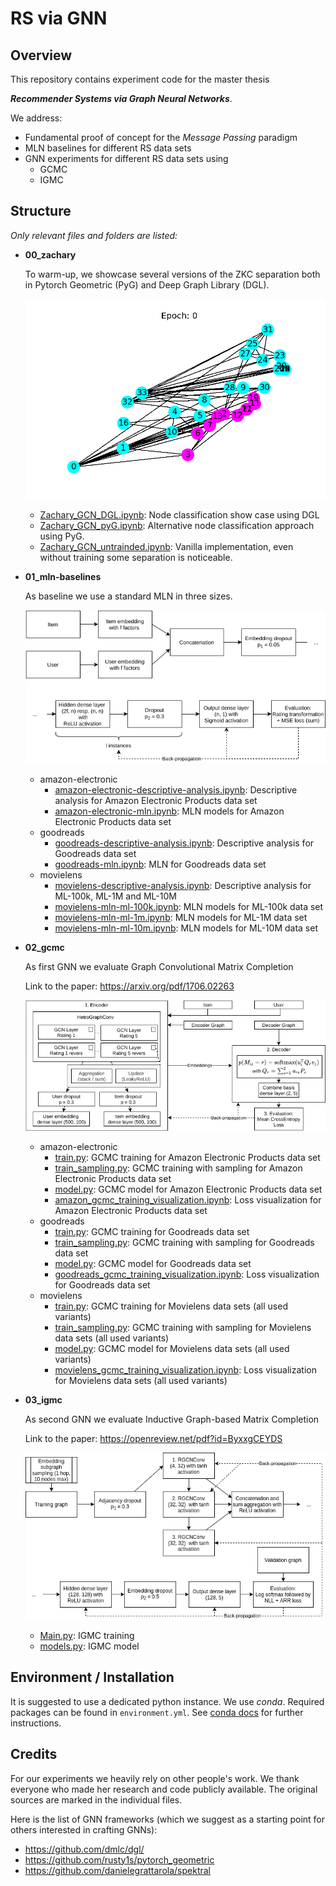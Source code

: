 # RS via GNN

## Overview
This repository contains experiment code for the 
master thesis 

***Recommender Systems via Graph Neural Networks***.

We address:
* Fundamental proof of concept for the _Message Passing_ paradigm
* MLN baselines for different RS data sets
* GNN experiments for different RS data sets using
  * GCMC
  * IGMC

## Structure
_Only relevant files and folders are listed:_
* __00_zachary__
  
    To warm-up, we showcase several versions of the ZKC separation both in Pytorch Geometric (PyG) and Deep Graph Library (DGL).

    ![ZKC separation](00_zachary/zkc-separation.gif "ZKC separation")

  * [Zachary_GCN_DGL.ipynb](00_zachary/Zachary_GCN_DGL.ipynb): Node classification show case using DGL
  * [Zachary_GCN_pyG.ipynb](00_zachary/Zachary_GCN_pyG.ipynb): Alternative node classification approach using PyG.
  * [Zachary_GCN_untrainded.ipynb](00_zachary/Zachary_GCN_untrained.ipynb): Vanilla implementation, even without training some separation is noticeable.
* __01_mln-baselines__

    As baseline we use a standard MLN in three sizes.

  ![MLN architecture](01_mln-baselines/baseline-mln-architecture.png "MLN architecture")
  
  * amazon-electronic
    * [amazon-electronic-descriptive-analysis.ipynb](01_mln-baselines/amazon-electronic/amazon-electronic-descriptive-analysis.ipynb): Descriptive analysis for Amazon Electronic Products data set
    * [amazon-electronic-mln.ipynb](01_mln-baselines/amazon-electronic/amazon-electronic-mln.ipynb): MLN models for Amazon Electronic Products data set
  * goodreads
    * [goodreads-descriptive-analysis.ipynb](01_mln-baselines/goodreads/goodreads-descriptive-analysis.ipynb): Descriptive analysis for Goodreads data set
    * [goodreads-mln.ipynb](01_mln-baselines/goodreads/goodreads-mln.ipynb): MLN for Goodreads data set
  * movielens
    * [movielens-descriptive-analysis.ipynb](01_mln-baselines/movielens/movielens-descriptive-analysis.ipynb): Descriptive analysis for ML-100k, ML-1M and ML-10M
    * [movielens-mln-ml-100k.ipynb](01_mln-baselines/movielens/movielens-mln-ml-100k.ipynb): MLN models for ML-100k data set
    * [movielens-mln-ml-1m.ipynb](01_mln-baselines/movielens/movielens-mln-ml-1m.ipynb): MLN models for ML-1M data set
    * [movielens-mln-ml-10m.ipynb](01_mln-baselines/movielens/movielens-mln-ml-10m.ipynb): MLN models for ML-10M data set
* __02_gcmc__

  As first GNN we evaluate Graph Convolutional Matrix Completion

  Link to the paper: https://arxiv.org/pdf/1706.02263
  
  ![GCMC architecture](02_gcmc/gcmc-architecture.png "GCMC architecture")
  
  * amazon-electronic
    * [train.py](02_gcmc/amazon-electronic/train.py): GCMC training for Amazon Electronic Products data set
    * [train_sampling.py](02_gcmc/amazon-electronic/train_sampling.py): GCMC training with sampling for Amazon Electronic Products data set
    * [model.py](02_gcmc/amazon-electronic/model.py): GCMC model for Amazon Electronic Products data set
    * [amazon_gcmc_training_visualization.ipynb](02_gcmc/amazon-electronic/amazon_gcmc_training_visualization.ipynb): Loss visualization for Amazon Electronic Products data set
  * goodreads
    * [train.py](02_gcmc/goodreads/train.py): GCMC training for Goodreads data set
    * [train_sampling.py](02_gcmc/goodreads/train_sampling.py): GCMC training with sampling for Goodreads data set
    * [model.py](02_gcmc/goodreads/model.py): GCMC model for Goodreads data set
    * [goodreads_gcmc_training_visualization.ipynb](02_gcmc/goodreads/goodreads_gcmc_training_visualization.ipynb): Loss visualization for Goodreads data set
  * movielens
    * [train.py](02_gcmc/movielens/train.py): GCMC training for Movielens data sets (all used variants)
    * [train_sampling.py](02_gcmc/movielens/train_sampling.py): GCMC training with sampling for Movielens data sets (all used variants)
    * [model.py](02_gcmc/movielens/model.py): GCMC model for Movielens data sets (all used variants)
    * [movielens_gcmc_training_visualization.ipynb](02_gcmc/movielens/movielens_gcmc_training_visualization.ipynb): Loss visualization for Movielens data sets (all used variants)
    
* __03_igmc__
  
  As second GNN we evaluate Inductive Graph-based Matrix Completion

  Link to the paper: https://openreview.net/pdf?id=ByxxgCEYDS

  ![IGMC architecture](03_igmc/igmc-architecture.png "IGCM architecture")
  
  * [Main.py](03_igmc/Main.py): IGMC training
  * [models.py](03_igmc/models.py): IGMC model 
    
## Environment / Installation

It is suggested to use a dedicated python instance.
We use _conda_. Required packages can be found in `environment.yml`.
See [conda docs](https://docs.conda.io/projects/conda/en/latest/user-guide/tasks/manage-environments.html#creating-an-environment-from-an-environment-yml-file) for further instructions.


## Credits
For our experiments we heavily rely on other people's work.
We thank everyone who made her research and code publicly available.
The original sources are marked in the individual files.

Here is the list of GNN frameworks (which we suggest as a starting point for others interested in crafting GNNs):
* https://github.com/dmlc/dgl/
* https://github.com/rusty1s/pytorch_geometric
* https://github.com/danielegrattarola/spektral
